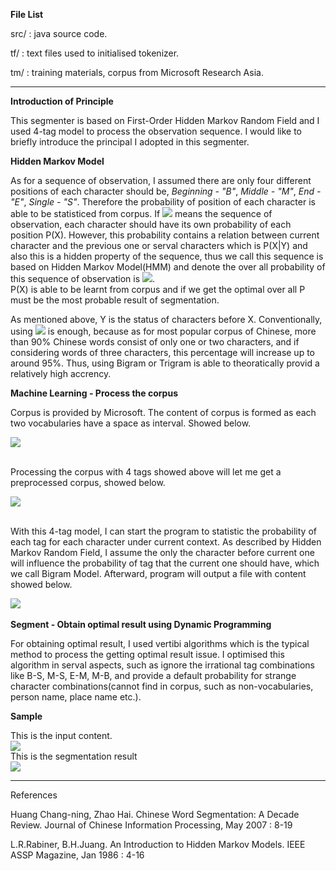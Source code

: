 <b>File List</b>
<p>src/ : java source code.</p>
<p>tf/ : text files used to initialised tokenizer.
<p>tm/ : training materials, corpus from Microsoft Research Asia.
<hr>
<b>Introduction of Principle</b>
<p>This segmenter is based on First-Order Hidden Markov Random Field and I used 4-tag model to process the observation
 sequence. I would like to briefly introduce the principal I adopted in this segmenter.
</p>
<b>Hidden Markov Model</b><br/>
<p>As for a sequence of observation, I assumed there are only four different positions of each character should be, <em>Beginning - "B"</em>,
<em>Middle - "M"</em>, <em>End - "E"</em>, <em>Single - "S"</em>. Therefore the probability of position of each character is able to be
statisticed from corpus. If <img src="http://august-charter-92912.appspot.com/Resources/image/seqofOB.jpg"> means the sequence of observation, each character should have its own probability of each position P(X). 
However, this probability contains a relation between current character and the previous one or serval characters which is P(X|Y) and also 
this is a hidden property of the sequence, thus we call this sequence is based on Hidden Markov Model(HMM) and denote the over all probability
of this sequence of observation is <img src="http://august-charter-92912.appspot.com/Resources/image/overallP.jpg">. <br/>
P(X) is able to be learnt from corpus and if we get the optimal 
over all P must be the most probable result of segmentation.</p>
<p>As mentioned above, Y is the status of characters before X. Conventionally, using <img src="http://august-charter-92912.appspot.com/Resources/image/preconditionY.jpg"/> is enough, 
because as for most popular corpus of Chinese, more than 90% Chinese words consist of only one or two characters, and if considering words of 
three characters, this percentage will increase up to around 95%. Thus, using Bigram or Trigram is able to theoratically provid a relatively 
high accrency. </p>
<b>Machine Learning - Process the corpus</b> <br/>
<p>Corpus is provided by Microsoft. The content of corpus is formed as each two vocabularies have a space as
interval. Showed below.</p>
<img src="http://august-charter-92912.appspot.com/Resources/image/corpus.jpg"/><br/><br/>
<p>Processing the corpus with 4 tags showed above
will let me get a preprocessed corpus, showed below.</p>
<img src="http://august-charter-92912.appspot.com/Resources/image/corpus-preprocessed.jpg"/><br/><br/>
<p>With this 4-tag model, I can start the program
to statistic the probability of each tag for each character under current context. As described by Hidden Markov 
Random Field, I assume the only the character before current one will influence the probability of tag that the
current one should have, which we call Bigram Model. Afterward, program will output a file with content showed below.</p>
<img src="http://august-charter-92912.appspot.com/Resources/image/corpus-sta.jpg"/><br/><br/>
<b>Segment - Obtain optimal result using Dynamic Programming</b>
<p>For obtaining optimal result, I used vertibi algorithms which is the typical method to process the getting optimal result
 issue. I optimised this algorithm in serval aspects, such as ignore the irrational tag combinations like B-S, M-S, E-M, M-B, and
 provide a default probability for strange character combinations(cannot find in corpus, such as non-vocabularies, person name, 
 place name etc.).</p>
<b>Sample</b>
<p>This is the input content.<br/>
<img src="http://august-charter-92912.appspot.com/Resources/image/segNETin.jpg"/><br/>
This is the segmentation result<br/>
<img src="http://august-charter-92912.appspot.com/Resources/image/segNETres.jpg"/></p>
<hr>
<p>References</p>
<p>Huang Chang-ning, Zhao Hai. Chinese Word Segmentation: A Decade Review. Journal of Chinese Information Processing, May 2007 : 8-19 </p>
<p>L.R.Rabiner, B.H.Juang. An Introduction to Hidden Markov Models. IEEE ASSP Magazine, Jan 1986 : 4-16 </p>
</div>